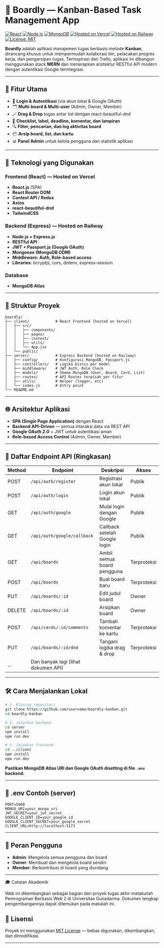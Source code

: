 # 📌 Boardly — Kanban-Based Task Management App

[![React](https://img.shields.io/badge/Frontend-React-blue)](https://reactjs.org)
[![Node.js](https://img.shields.io/badge/Backend-Node.js-green)](https://nodejs.org)
[![MongoDB](https://img.shields.io/badge/Database-MongoDB-green)](https://www.mongodb.com/)
[![Hosted on Vercel](https://img.shields.io/badge/Frontend-Vercel-black?logo=vercel)](https://vercel.com/)
[![Hosted on Railway](https://img.shields.io/badge/Backend-Railway-blueviolet?logo=railway)](https://railway.app/)
[![License: MIT](https://img.shields.io/badge/License-MIT-green.svg)](https://opensource.org/licenses/MIT)

**Boardly** adalah aplikasi manajemen tugas berbasis metode **Kanban**, dirancang khusus untuk mempermudah kolaborasi tim, pelacakan progres kerja, dan pengarsipan tugas. Terinspirasi dari Trello, aplikasi ini dibangun menggunakan stack **MERN** dan menerapkan arsitektur RESTful API modern dengan autentikasi Google terintegrasi.

---

## 🧩 Fitur Utama

* 👤 **Login & Autentikasi** (via akun lokal & Google OAuth)
* 🗂️ **Multi-board & Multi-user** (Admin, Owner, Member)
* 🪄 **Drag & Drop** tugas antar list dengan react-beautiful-dnd
* 📝 **Checklist, label, deadline, komentar, dan lampiran**
* 🔍 **Filter, pencarian, dan log aktivitas board**
* 📦 **Arsip board, list, dan kartu**
* 📊 **Panel Admin** untuk kelola pengguna dan statistik aplikasi

---

## 🚀 Teknologi yang Digunakan

### Frontend (React) — Hosted on **Vercel**

* **React.js** (SPA)
* **React Router DOM**
* **Context API / Redux**
* **Axios**
* **react-beautiful-dnd**
* **TailwindCSS**
  
### Backend (Express) — Hosted on **Railway**

* **Node.js + Express.js**
* **RESTful API**
* **JWT + Passport.js (Google OAuth)**
* **Mongoose (MongoDB ODM)**
* **Middleware: Auth, Role-based access**
* **Libraries**: bcryptjs, cors, dotenv, express-session

### Database

* **MongoDB Atlas**

---

## 📁 Struktur Proyek

```plaintext
boardly/
├── client/            # React Frontend (hosted on Vercel)
│   ├── src/
│   │   ├── components/
│   │   ├── pages/
│   │   ├── context/
│   │   ├── utils/
│   │   └── App.jsx
│   └── public/
├── server/            # Express Backend (hosted on Railway)
│   ├── config/        # Konfigurasi MongoDB, Passport.js
│   ├── controllers/   # Logika bisnis per model
│   ├── middleware/    # JWT Auth, Role Check
│   ├── models/        # Skema MongoDB (User, Board, Card, List)
│   ├── routes/        # API Routes terpisah per fitur
│   ├── utils/         # Helper (logger, etc)
│   └── index.js       # Entry point
└── README.md
```

---

## 🌐 Arsitektur Aplikasi

* **SPA (Single Page Application)** dengan React
* **Backend API-Driven** — semua interaksi data via REST API
* **Google OAuth 2.0** + JWT untuk autentikasi aman
* **Role-based Access Control** (Admin, Owner, Member)

---

## 📌 Daftar Endpoint API (Ringkasan)

| Method | Endpoint                            | Deskripsi                     | Akses       |
| ------ | ----------------------------------- | ----------------------------- | ----------- |
| POST   | `/api/auth/register`                | Registrasi akun lokal         | Publik      |
| POST   | `/api/auth/login`                   | Login akun lokal              | Publik      |
| GET    | `/api/auth/google`                  | Mulai login dengan Google     | Publik      |
| GET    | `/api/auth/google/callback`         | Callback setelah Google login | Publik      |
| GET    | `/api/boards`                       | Ambil semua board pengguna    | Terproteksi |
| POST   | `/api/boards`                       | Buat board baru               | Terproteksi |
| PUT    | `/api/boards/:id`                   | Edit judul board              | Owner       |
| DELETE | `/api/boards/:id`                   | Arsipkan board                | Owner       |
| POST   | `/api/cards/:id/comments`           | Tambah komentar ke kartu      | Terproteksi |
| PUT    | `/api/boards/:id/dnd`               | Tangani logika drag & drop    | Terproteksi |
| ...    | Dan banyak lagi (lihat dokumen API) |                               |             |

---

## 🛠️ Cara Menjalankan Lokal

```bash
# 1. Kloning repositori
git clone https://github.com/username/boardly-kanban.git
cd boardly-kanban

# 2. Jalankan backend
cd server
npm install
npm run dev

# 3. Jalankan frontend
cd ../client
npm install
npm run dev
```

**Pastikan MongoDB Atlas URI dan Google OAuth disetting di file `.env` backend.**

---

## 🔐 .env Contoh (server)

```env
PORT=5000
MONGO_URI=your_mongo_uri
JWT_SECRET=your_jwt_secret
GOOGLE_CLIENT_ID=your_google_id
GOOGLE_CLIENT_SECRET=your_google_secret
CLIENT_URL=http://localhost:5173
```

---

## 👥 Peran Pengguna

* **Admin**: Mengelola semua pengguna dan board
* **Owner**: Membuat dan mengelola board sendiri
* **Member**: Berkontribusi di board yang diundang

---

🎓 Catatan Akademik

Web ini dikembangkan sebagai bagian dari proyek tugas akhir matakuliah Pemrograman Berbasis Web 2 di Universitas Gunadarma. Dokumen lengkap pengembangannya dapat ditemukan pada makalah ini.

## 📜 Lisensi

Proyek ini menggunakan [MIT License](https://opensource.org/licenses/MIT) — bebas digunakan, dikembangkan, dan dimodifikasi.

---
